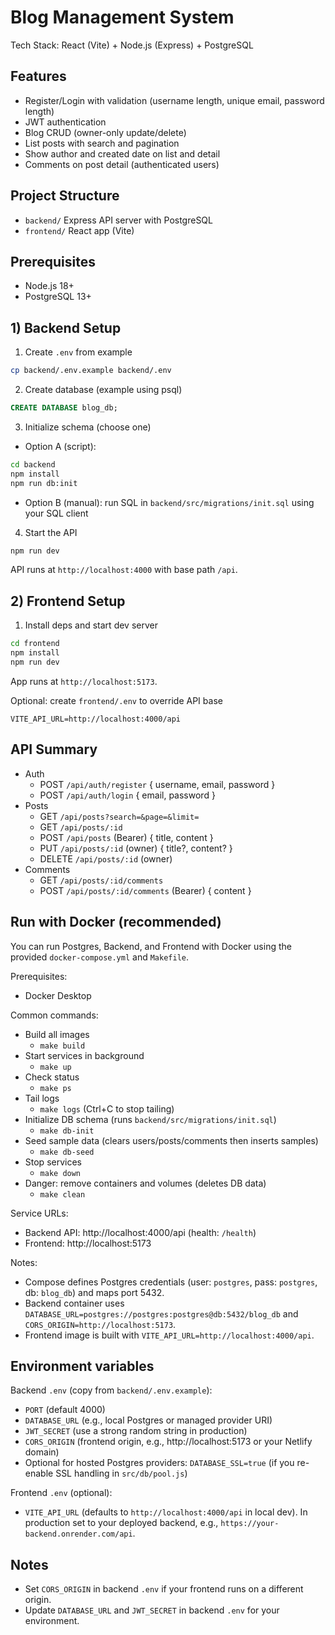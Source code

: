 # Blog Management System

Tech Stack: React (Vite) + Node.js (Express) + PostgreSQL

## Features
- Register/Login with validation (username length, unique email, password length)
- JWT authentication
- Blog CRUD (owner-only update/delete)
- List posts with search and pagination
- Show author and created date on list and detail
- Comments on post detail (authenticated users)

## Project Structure
- `backend/` Express API server with PostgreSQL
- `frontend/` React app (Vite)

## Prerequisites
- Node.js 18+
- PostgreSQL 13+

## 1) Backend Setup
1. Create `.env` from example

```bash
cp backend/.env.example backend/.env
```

2. Create database (example using psql)

```sql
CREATE DATABASE blog_db;
```

3. Initialize schema (choose one)
- Option A (script):

```bash
cd backend
npm install
npm run db:init
```

- Option B (manual): run SQL in `backend/src/migrations/init.sql` using your SQL client

4. Start the API

```bash
npm run dev
```

API runs at `http://localhost:4000` with base path `/api`.

## 2) Frontend Setup
1. Install deps and start dev server

```bash
cd frontend
npm install
npm run dev
```

App runs at `http://localhost:5173`.

Optional: create `frontend/.env` to override API base

```
VITE_API_URL=http://localhost:4000/api
```

## API Summary
- Auth
  - POST `/api/auth/register` { username, email, password }
  - POST `/api/auth/login` { email, password }
- Posts
  - GET `/api/posts?search=&page=&limit=`
  - GET `/api/posts/:id`
  - POST `/api/posts` (Bearer) { title, content }
  - PUT `/api/posts/:id` (owner) { title?, content? }
  - DELETE `/api/posts/:id` (owner)
- Comments
  - GET `/api/posts/:id/comments`
  - POST `/api/posts/:id/comments` (Bearer) { content }

## Run with Docker (recommended)

You can run Postgres, Backend, and Frontend with Docker using the provided `docker-compose.yml` and `Makefile`.

Prerequisites:
- Docker Desktop

Common commands:
- Build all images
  - `make build`
- Start services in background
  - `make up`
- Check status
  - `make ps`
- Tail logs
  - `make logs` (Ctrl+C to stop tailing)
- Initialize DB schema (runs `backend/src/migrations/init.sql`)
  - `make db-init`
- Seed sample data (clears users/posts/comments then inserts samples)
  - `make db-seed`
- Stop services
  - `make down`
- Danger: remove containers and volumes (deletes DB data)
  - `make clean`

Service URLs:
- Backend API: http://localhost:4000/api (health: `/health`)
- Frontend: http://localhost:5173

Notes:
- Compose defines Postgres credentials (user: `postgres`, pass: `postgres`, db: `blog_db`) and maps port 5432.
- Backend container uses `DATABASE_URL=postgres://postgres:postgres@db:5432/blog_db` and `CORS_ORIGIN=http://localhost:5173`.
- Frontend image is built with `VITE_API_URL=http://localhost:4000/api`.

## Environment variables

Backend `.env` (copy from `backend/.env.example`):
- `PORT` (default 4000)
- `DATABASE_URL` (e.g., local Postgres or managed provider URI)
- `JWT_SECRET` (use a strong random string in production)
- `CORS_ORIGIN` (frontend origin, e.g., http://localhost:5173 or your Netlify domain)
- Optional for hosted Postgres providers: `DATABASE_SSL=true` (if you re-enable SSL handling in `src/db/pool.js`)

Frontend `.env` (optional):
- `VITE_API_URL` (defaults to `http://localhost:4000/api` in local dev). In production set to your deployed backend, e.g., `https://your-backend.onrender.com/api`.

## Notes
- Set `CORS_ORIGIN` in backend `.env` if your frontend runs on a different origin.
- Update `DATABASE_URL` and `JWT_SECRET` in backend `.env` for your environment.
